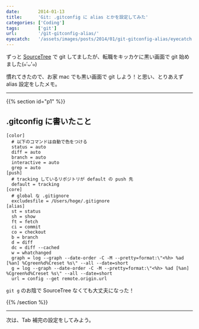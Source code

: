```yaml
---
date:       2014-01-13
title:      'Git: .gitconfig に alias とかを設定してみた'
categories: ['Coding']
tags:       ['git']
url:        '/git-gitconfig-alias/'
eyecatch:   '/assets/images/posts/2014/01/git-gitconfig-alias/eyecatch.png'
---
```


ずっと [SourceTree](http://www.sourcetreeapp.com/) で git してましたが、転職をキッカケに黒い画面で git 始めました(๑′ᴗ'๑)

慣れてきたので、お家 mac でも黒い画面で git しよう！と思い、とりあえず alias 設定をしたメモ。

---

{{% section id="p1" %}}

## .gitconfig に書いたこと

```
[color]
  # 以下のコマンドは自動で色をつける
  status = auto
  diff = auto
  branch = auto
  interactive = auto
  grep = auto
[push]
  # tracking しているリポジトリが default の push 先
  default = tracking
[core]
  # global な .gitignore
  excludesfile = /Users/hoge/.gitignore
[alias]
  st = status
  sh = show
  ft = fetch
  ci = commit
  co = checkout
  b = branch
  d = diff
  dc = diff --cached
  w = whatchanged
  graph = log --graph --date-order -C -M --pretty=format:\"<%h> %ad [%an] %Cgreen%d%Creset %s\" --all --date=short
  g = log --graph --date-order -C -M --pretty=format:\"<%h> %ad [%an] %Cgreen%d%Creset %s\" --all --date=short
  url = config --get remote.origin.url
```

`git g` のお陰で SourceTree なくても大丈夫になった！

{{% /section %}}

---

次は、Tab 補完の設定をしてみよう。
